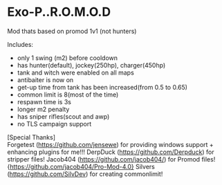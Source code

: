 # Exo-P..R.O.M.O.D
Mod thats based on promod 1v1 (not hunters)

Includes:
- only 1 swing (m2) before cooldown
- has hunter(default), jockey(250hp), charger(450hp)
- tank and witch were enabled on all maps
- antibaiter is now on
- get-up time from tank has been increased(from 0.5 to 0.65)
- common limit is 8(most of the time)
- respawn time is 3s
- longer m2 penalty
- has sniper rifles(scout and awp)
- no TLS campaign support


																					
[Special Thanks]                                                                      
Forgetest (https://github.com/jensewe) for providing windows support + enhancing plugins for me!!!
DerpDuck (https://github.com/Derpduck) for stripper files!
Jacob404 (https://github.com/jacob404/) for Promod files! {https://github.com/jacob404/Pro-Mod-4.0}
Silvers (https://github.com/SilvDev) for creating commonlimit!
